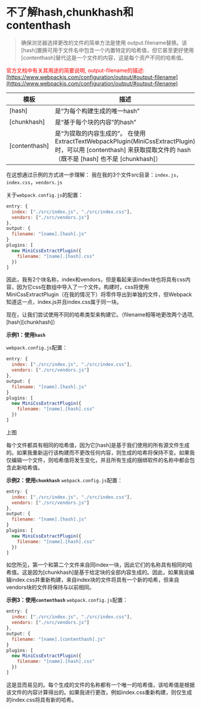 # 不了解hash,chunkhash和contenthash
> 确保浏览器选择更改的文件的简单方法是使用 output.filename替换。该[hash]置换可用于文件名中包含一个内置特定的哈希值，但它甚至更好使用[contenthash]替代这是一个文件的内容，这是每个资产不同的哈希值。

<font color=red>官方文档中有关其用途的简要说明, output-filename的描述:</font>
[https://www.webpackjs.com/configuration/output/#output-filename](https://www.webpackjs.com/configuration/output/#output-filename)


|模板|描述|
|---|---|
|[hash]|是“为每个构建生成的唯一hash” |
|[chunkhash]| 是“基于每个块的内容”的hash” |
|[contenthash] | 是“为提取的内容生成的”。 在使用 ExtractTextWebpackPlugin(MiniCssExtractPlugin) 时，可以用 [contenthash] 来获取提取文件的 hash（既不是 [hash] 也不是 [chunkhash]）

在这想通过示例的方式进一步理解：
我在我的3个文件src目录：`index.js`，`index.css`，`vendors.js`

关于`webpack.config.js`的配置：

```javascript
entry: {
  index: ["./src/index.js", "./src/index.css"],
  vendors: ["./src/vendors.js"]
},
output: {
  filename: "[name].[hash].js"
}
plugins: [
  new MiniCssExtractPlugin({
    filename: "[name].[hash].css"
  })
]
```

因此，我有2个块名称，index和vendors，但是看起来该index块也将具有css内容，因为它css在数组中导入了一个文件。构建时，css将使用MiniCssExtractPlugin（在我的情况下）将零件导出到单独的文件，但Webpack知道这一点，index.js并且index.css属于同一块。

现在，让我们尝试使用不同的哈希类型来构建它。（filename相等地更改两个选项,[hash][chunkhash]）

**示例1：使用`hash`**

`webpack.config.js`配置：
```javascript
entry: {
  index: ["./src/index.js", "./src/index.css"],
  vendors: ["./src/vendors.js"]
},
output: {
  filename: "[name].[hash].js"
}
plugins: [
  new MiniCssExtractPlugin({
    filename: "[name].[hash].css"
  })
]
```

上图[]()

每个文件都具有相同的哈希值，因为它[hash]是基于我们使用的所有源文件生成的。如果我重新运行该构建而不更改任何内容，则生成的哈希将保持不变。如果我仅编辑一个文件，则哈希值将发生变化，并且所有生成的捆绑软件的名称中都会包含此新哈希值。

**示例2：使用`chunkhash`**
`webpack.config.js`配置：
```javascript
entry: {
  index: ["./src/index.js", "./src/index.css"],
  vendors: ["./src/vendors.js"]
},
output: {
  filename: "[name].[hash].js"
}
plugins: [
  new MiniCssExtractPlugin({
    filename: "[name].[hash].css"
  })
]
```

如您所见，第一个和第二个文件来自同index一块，因此它们的名称具有相同的哈希值。这是因为[chunkhash]是基于给定块的全部内容生成的。因此，如果我说编辑index.css并重新构建，来自index块的文件将具有一个新的哈希，但来自vendors块的文件将保持与以前相同。

**示例3：使用`contenthash`**
`webpack.config.js`配置：
```javascript
entry: {
  index: ["./src/index.js", "./src/index.css"],
  vendors: ["./src/vendors.js"]
},
output: {
  filename: "[name].[contenthash].js"
}
plugins: [
  new MiniCssExtractPlugin({
    filename: "[name].[hash].css"
  })
]
```

这是显而易见的。每个生成的文件的名称都有一个唯一的哈希值，该哈希值是根据该文件的内容计算得出的。如果我进行更改，例如index.css重新构建，则仅生成的index.css将具有新的哈希。
